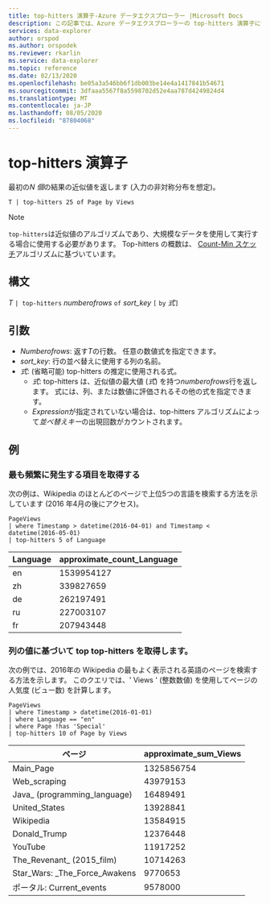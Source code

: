 ```yaml
---
title: top-hitters 演算子-Azure データエクスプローラー |Microsoft Docs
description: この記事では、Azure データエクスプローラーの top-hitters 演算子について説明します。
services: data-explorer
author: orspod
ms.author: orspodek
ms.reviewer: rkarlin
ms.service: data-explorer
ms.topic: reference
ms.date: 02/13/2020
ms.openlocfilehash: be05a3a546bb6f1db003be14e4a1417841b54671
ms.sourcegitcommit: 3dfaaa5567f8a5598702d52e4aa787d4249824d4
ms.translationtype: MT
ms.contentlocale: ja-JP
ms.lasthandoff: 08/05/2020
ms.locfileid: "87804068"
---
```

# <a name="top-hitters-operator"></a>top-hitters 演算子

最初の*N 個*の結果の近似値を返します (入力の非対称分布を想定)。

```kusto
T | top-hitters 25 of Page by Views 
```

> [!NOTE]
> `top-hitters`は近似値のアルゴリズムであり、大規模なデータを使用して実行する場合に使用する必要があります。 Top-hitters の概数は、 [Count-Min スケッチ](https://en.wikipedia.org/wiki/Count%E2%80%93min_sketch)アルゴリズムに基づいています。  

## <a name="syntax"></a>構文

*T* `| top-hitters` *numberofrows* `of` *sort_key* `[` `by` *式*`]`

## <a name="arguments"></a>引数

* *Numberofrows*: 返す*T*の行数。 任意の数値式を指定できます。
* *sort_key*: 行の並べ替えに使用する列の名前。
* *式*: (省略可能) top-hitters の推定に使用される式。 
    * *式*: top-hitters は、近似値の最大値 (*式*) を持つ*numberofrows*行を返します。 式には、列、または数値に評価されるその他の式を指定できます。 
    *  *Expression*が指定されていない場合は、top-hitters アルゴリズムによって*並べ替えキー*の出現回数がカウントされます。  

## <a name="examples"></a>例

### <a name="get-most-frequent-items"></a>最も頻繁に発生する項目を取得する 

次の例は、Wikipedia のほとんどのページで上位5つの言語を検索する方法を示しています (2016 年4月の後にアクセス)。 

```kusto
PageViews
| where Timestamp > datetime(2016-04-01) and Timestamp < datetime(2016-05-01) 
| top-hitters 5 of Language 
```

|Language|approximate_count_Language|
|---|---|
|en|1539954127|
|zh|339827659|
|de|262197491|
|ru|227003107|
|fr|207943448|

### <a name="get-top-hitters-based-on-column-value"></a>列の値に基づいて top top-hitters を取得します。

次の例では、2016年の Wikipedia の最もよく表示される英語のページを検索する方法を示します。 このクエリでは、' Views ' (整数数値) を使用してページの人気度 (ビュー数) を計算します。 

```kusto
PageViews
| where Timestamp > datetime(2016-01-01)
| where Language == "en"
| where Page !has 'Special'
| top-hitters 10 of Page by Views
```

|ページ|approximate_sum_Views|
|---|---|
|Main_Page|1325856754|
|Web_scraping|43979153|
|Java_ (programming_language)|16489491|
|United_States|13928841|
|Wikipedia|13584915|
|Donald_Trump|12376448|
|YouTube|11917252|
|The_Revenant_ (2015_film)|10714263|
|Star_Wars: _The_Force_Awakens|9770653|
|ポータル: Current_events|9578000|
